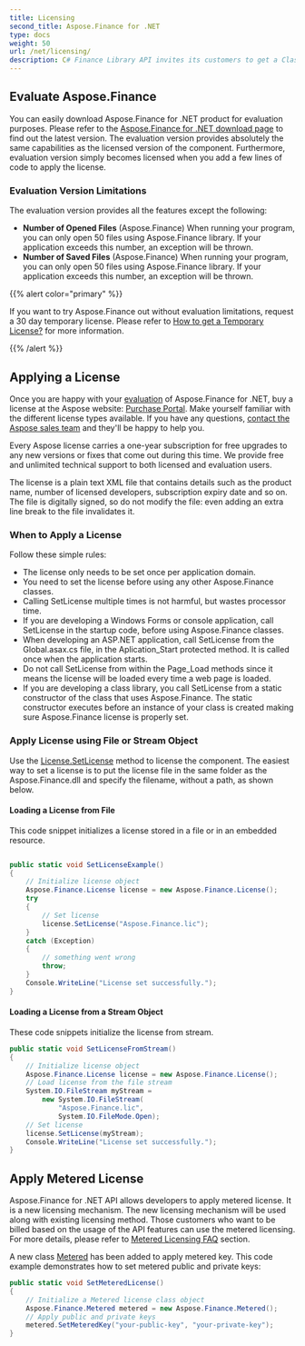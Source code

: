 ```yaml
---
title: Licensing
second_title: Aspose.Finance for .NET
type: docs
weight: 50
url: /net/licensing/
description: C# Finance Library API invites its customers to get a Classic license and Metered License. As well as use a limited license to better explore the product.
---
```


## **Evaluate Aspose.Finance**
You can easily download Aspose.Finance for .NET product for evaluation purposes. Please refer to the [Aspose.Finance for .NET download page](https://www.nuget.org/packages/Aspose.Finance/) to find out the latest version. The evaluation version provides absolutely the same capabilities as the licensed version of the component. Furthermore, evaluation version simply becomes licensed when you add a few lines of code to apply the license.

### **Evaluation Version Limitations**
The evaluation version provides all the features except the following:

- **Number of Opened Files** (Aspose.Finance) When running your program, you can only open 50 files using Aspose.Finance library. If your application exceeds this number, an exception will be thrown.
- **Number of Saved Files** (Aspose.Finance) When running your program, you can only open 50 files using Aspose.Finance library. If your application exceeds this number, an exception will be thrown.

{{% alert color="primary" %}} 

If you want to try Aspose.Finance out without evaluation limitations, request a 30 day temporary license. Please refer to [How to get a Temporary License?](https://purchase.aspose.com/temporary-license) for more information.

{{% /alert %}} 
## **Applying a License**
Once you are happy with your [evaluation](https://downloads.aspose.com/finance/net) of Aspose.Finance for .NET, buy a license at the Aspose website: [Purchase Portal](https://purchase.aspose.com/buy). Make yourself familiar with the different license types available. If you have any questions, [contact the Aspose sales team](https://about.aspose.com/contact) and they'll be happy to help you.

Every Aspose license carries a one-year subscription for free upgrades to any new versions or fixes that come out during this time. We provide free and unlimited technical support to both licensed and evaluation users.

The license is a plain text XML file that contains details such as the product name, number of licensed developers, subscription expiry date and so on. The file is digitally signed, so do not modify the file: even adding an extra line break to the file invalidates it.
### **When to Apply a License**
Follow these simple rules:

- The license only needs to be set once per application domain.
- You need to set the license before using any other Aspose.Finance classes.
- Calling SetLicense multiple times is not harmful, but wastes processor time.
- If you are developing a Windows Forms or console application, call SetLicense in the startup code, before using Aspose.Finance classes.
- When developing an ASP.NET application, call SetLicense from the Global.asax.cs file, in the Aplication_Start protected method. It is called once when the application starts.
- Do not call SetLicense from within the Page_Load methods since it means the license will be loaded every time a web page is loaded.
- If you are developing a class library, you call SetLicense from a static constructor of the class that uses Aspose.Finance. The static constructor executes before an instance of your class is created making sure Aspose.Finance license is properly set.
### **Apply License using File or Stream Object**
Use the [License.SetLicense](https://apireference.aspose.com/finance/net/aspose.finance/license) method to license the component. The easiest way to set a license is to put the license file in the same folder as the Aspose.Finance.dll and specify the filename, without a path, as shown below.
#### **Loading a License from File**
This code snippet initializes a license stored in a file or in an embedded resource.

```csharp

public static void SetLicenseExample()
{
    // Initialize license object
    Aspose.Finance.License license = new Aspose.Finance.License();
    try
    {
        // Set license
        license.SetLicense("Aspose.Finance.lic");
    }
    catch (Exception)
    {
        // something went wrong
        throw;
    }
    Console.WriteLine("License set successfully.");
}
```
#### **Loading a License from a Stream Object**
These code snippets initialize the license from stream.

```csharp
public static void SetLicenseFromStream()
{
    // Initialize license object
    Aspose.Finance.License license = new Aspose.Finance.License();
    // Load license from the file stream
    System.IO.FileStream myStream =
        new System.IO.FileStream(
            "Aspose.Finance.lic",
            System.IO.FileMode.Open);
    // Set license
    license.SetLicense(myStream);
    Console.WriteLine("License set successfully.");
}
```
## **Apply Metered License**
Aspose.Finance for .NET API allows developers to apply metered license. It is a new licensing mechanism. The new licensing mechanism will be used along with existing licensing method. Those customers who want to be billed based on the usage of the API features can use the metered licensing. For more details, please refer to [Metered Licensing FAQ](https://purchase.aspose.com/faqs/licensing/metered) section.

A new class [Metered](https://apireference.aspose.com/finance/net/aspose.finance/metered) has been added to apply metered key. This code example demonstrates how to set metered public and private keys:

```csharp
public static void SetMeteredLicense()
{
    // Initialize a Metered license class object
    Aspose.Finance.Metered metered = new Aspose.Finance.Metered();
    // Apply public and private keys
    metered.SetMeteredKey("your-public-key", "your-private-key");
}
```
